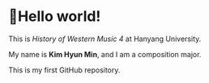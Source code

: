 # Hello world!

This is *History of Western Music 4* at Hanyang University.

My name is **Kim Hyun Min**, and I am a composition major.

This is my first GitHub repository.
